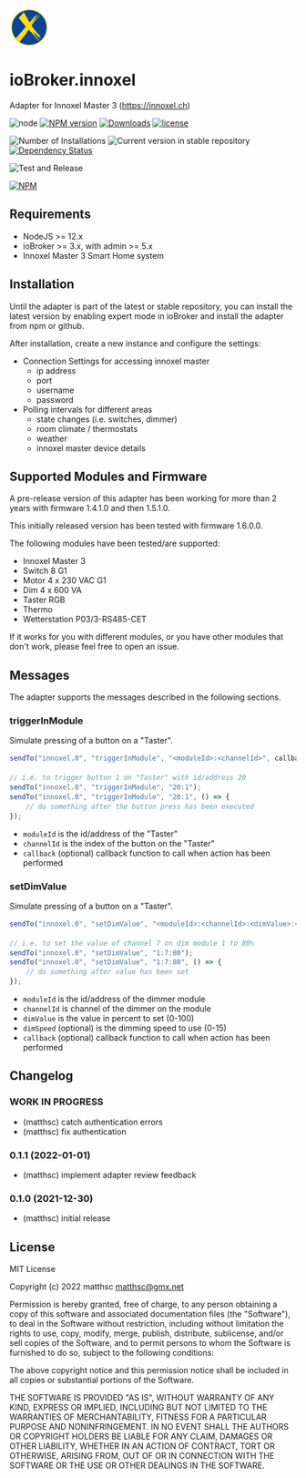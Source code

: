 ![Logo](admin/innoxel.png)

# ioBroker.innoxel

Adapter for Innoxel Master 3 (https://innoxel.ch)

![node](https://img.shields.io/node/v-lts/iobroker.innoxel)
[![NPM version](https://img.shields.io/npm/v/iobroker.innoxel.svg)](https://www.npmjs.com/package/iobroker.innoxel)
[![Downloads](https://img.shields.io/npm/dm/iobroker.innoxel.svg)](https://www.npmjs.com/package/iobroker.innoxel)
[![license](https://img.shields.io/npm/l/innoxel-soap)](LICENSE)

![Number of Installations](https://iobroker.live/badges/innoxel-installed.svg)
![Current version in stable repository](https://iobroker.live/badges/innoxel-stable.svg)
[![Dependency Status](https://img.shields.io/david/matthsc/iobroker.innoxel.svg)](https://david-dm.org/matthsc/iobroker.innoxel)

![Test and Release](https://github.com/matthsc/ioBroker.innoxel/workflows/Test%20and%20Release/badge.svg)

[![NPM](https://nodei.co/npm/iobroker.innoxel.png?downloads=true)](https://nodei.co/npm/iobroker.innoxel/)

## Requirements

-   NodeJS >= 12.x
-   ioBroker >= 3.x, with admin >= 5.x
-   Innoxel Master 3 Smart Home system

## Installation

Until the adapter is part of the latest or stable repository, you can install the latest version by enabling expert mode in ioBroker and install the adapter from npm or github.

After installation, create a new instance and configure the settings:

-   Connection Settings for accessing innoxel master
    -   ip address
    -   port
    -   username
    -   password
-   Polling intervals for different areas
    -   state changes (i.e. switches, dimmer)
    -   room climate / thermostats
    -   weather
    -   innoxel master device details

## Supported Modules and Firmware

A pre-release version of this adapter has been working for more than 2 years with firmware 1.4.1.0 and then 1.5.1.0.

This initially released version has been tested with firmware 1.6.0.0.

The following modules have been tested/are supported:

-   Innoxel Master 3
-   Switch 8 G1
-   Motor 4 x 230 VAC G1
-   Dim 4 x 600 VA
-   Taster RGB
-   Thermo
-   Wetterstation P03/3-RS485-CET

If it works for you with different modules, or you have other modules that don't work, please feel free to open an issue.

## Messages

The adapter supports the messages described in the following sections.

### triggerInModule

Simulate pressing of a button on a "Taster".

```ts
sendTo("innoxel.0", "triggerInModule", "<moduleId>:<channelId>", callback);

// i.e. to trigger button 1 on "Taster" with id/address 20
sendTo("innoxel.0", "triggerInModule", "20:1");
sendTo("innoxel.0", "triggerInModule", "20:1", () => {
    // do something after the button press has been executed
});
```

-   <code>moduleId</code> is the id/address of the "Taster"
-   <code>channelId</code> is the index of the button on the "Taster"
-   <code>callback</code> (optional) callback function to call when action has been performed

### setDimValue

Simulate pressing of a button on a "Taster".

```ts
sendTo("innoxel.0", "setDimValue", "<moduleId>:<channelId>:<dimValue>:<dimSpeed>", callback);

// i.e. to set the value of channel 7 on dim module 1 to 80%
sendTo("innoxel.0", "setDimValue", "1:7:80");
sendTo("innoxel.0", "setDimValue", "1:7:80", () => {
    // do something after value has been set
});
```

-   <code>moduleId</code> is the id/address of the dimmer module
-   <code>channelId</code> is channel of the dimmer on the module
-   <code>dimValue</code> is the value in percent to set (0-100)
-   <code>dimSpeed</code> (optional) is the dimming speed to use (0-15)
-   <code>callback</code> (optional) callback function to call when action has been performed

## Changelog

<!--
    Placeholder for the next version (at the beginning of the line):
    ### **WORK IN PROGRESS**
-->

### **WORK IN PROGRESS**

-   (matthsc) catch authentication errors
-   (matthsc) fix authentication

### 0.1.1 (2022-01-01)

-   (matthsc) implement adapter review feedback

### 0.1.0 (2021-12-30)

-   (matthsc) initial release

## License

MIT License

Copyright (c) 2022 matthsc <matthsc@gmx.net>

Permission is hereby granted, free of charge, to any person obtaining a copy
of this software and associated documentation files (the "Software"), to deal
in the Software without restriction, including without limitation the rights
to use, copy, modify, merge, publish, distribute, sublicense, and/or sell
copies of the Software, and to permit persons to whom the Software is
furnished to do so, subject to the following conditions:

The above copyright notice and this permission notice shall be included in all
copies or substantial portions of the Software.

THE SOFTWARE IS PROVIDED "AS IS", WITHOUT WARRANTY OF ANY KIND, EXPRESS OR
IMPLIED, INCLUDING BUT NOT LIMITED TO THE WARRANTIES OF MERCHANTABILITY,
FITNESS FOR A PARTICULAR PURPOSE AND NONINFRINGEMENT. IN NO EVENT SHALL THE
AUTHORS OR COPYRIGHT HOLDERS BE LIABLE FOR ANY CLAIM, DAMAGES OR OTHER
LIABILITY, WHETHER IN AN ACTION OF CONTRACT, TORT OR OTHERWISE, ARISING FROM,
OUT OF OR IN CONNECTION WITH THE SOFTWARE OR THE USE OR OTHER DEALINGS IN THE
SOFTWARE.
